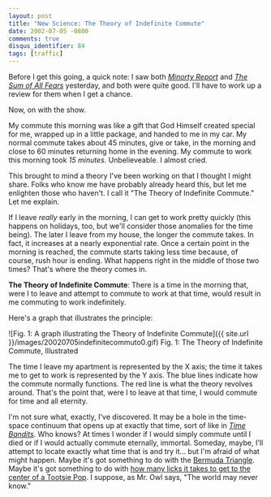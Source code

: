 ```yaml
---
layout: post
title: "New Science: The Theory of Indefinite Commute"
date: 2002-07-05 -0800
comments: true
disqus_identifier: 84
tags: [traffic]
---
```

Before I get this going, a quick note: I saw both [*Minorty
Report*](http://us.imdb.com/Title?0181689) and [*The Sum of All
Fears*](http://us.imdb.com/Title?0164184) yesterday, and both were quite
good. I'll have to work up a review for them when I get a chance.

 Now, on with the show.

 My commute this morning was like a gift that God Himself created
special for me, wrapped up in a little package, and handed to me in my
car. My normal commute takes about 45 minutes, give or take, in the
morning and close to 60 minutes returning home in the evening. My
commute to work this morning took *15 minutes*. Unbelieveable. I almost
cried.

 This brought to mind a theory I've been working on that I thought I
might share. Folks who know me have probably already heard this, but let
me enlighten those who haven't. I call it "The Theory of Indefinite
Commute." Let me explain.

 If I leave *really* early in the morning, I can get to work pretty
quickly (this happens on holidays, too, but we'll consider those
anomalies for the time being). The later I leave from my house, the
longer the commute takes. In fact, it increases at a nearly exponential
rate. Once a certain point in the morning is reached, the commute starts
taking less time because, of course, rush hour is ending. What happens
right in the middle of those two times? That's where the theory comes
in.

 **The Theory of Indefinite Commute**: There is a time in the morning
that, were I to leave and attempt to commute to work at that time, would
result in me commuting to work indefinitely.

 Here's a graph that illustrates the principle:

![Fig. 1: A graph illustrating the Theory of Indefinite
Commute]({{ site.url }}/images/20020705indefinitecommuto0.gif)
 Fig. 1: The Theory of Indefinite Commute, Illustrated

 The time I leave my apartment is represented by the X axis; the time it
takes me to get to work is represented by the Y axis. The blue lines
indicate how the commute normally functions. The red line is what the
theory revolves around. That's the point that, were I to leave at that
time, I would commute for time and all eternity.

 I'm not sure what, exactly, I've discovered. It may be a hole in the
time-space continuum that opens up at exactly that time, sort of like in
[*Time
Bandits*](http://www.amazon.com/exec/obidos/ASIN/6305283699/mhsvortex).
Who knows? At times I wonder if I would simply commute until I died or
if I would actually commute eternally, immortal. Someday, maybe, I'll
attempt to locate exactly what time that is and try it... but I'm afraid
of what might happen. Maybe it's got something to do with the [Bermuda
Triangle](http://www.history.navy.mil/faqs/faq8-1.htm). Maybe it's got
something to do with [how many licks it takes to get to the center of a
Tootsie Pop](http://www.tootsie-roll.com/memoriesLicks.html). I suppose,
as Mr. Owl says, "The world may never know."
